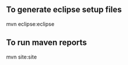 To generate eclipse setup files
-----------------------------
mvn eclipse:eclipse

To run maven reports
-----------------------------
mvn site:site